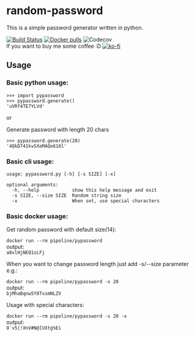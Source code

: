 # random-password

This is a simple password generator written in python.

[![Build Status](https://travis-ci.org/Pipoline/pypassword.svg?branch=master)](https://travis-ci.org/Pipoline/pypassword)
[![Docker pulls](https://img.shields.io/docker/pulls/pipoline/random-password.svg)](https://hub.docker.com/r/pipoline/random-password)
![Codecov](https://img.shields.io/codecov/c/github/pipoline/pypassword)  
If you want to buy me some coffee :D [![ko-fi](https://www.ko-fi.com/img/donate_sm.png)](https://ko-fi.com/G2G8LB08)

## Usage

### Basic python usage:

```
>>> import pypassword
>>> pypassword.generate()
'uVRf4TE7YLVd'
```

or

Generate password with length 20 chars

```
>>> pypassword.generate(20)
'4QkD741kvSXoMAQo616l'
```

### Basic cli usage:
```
usage: pypassword.py [-h] [-s SIZE] [-x]

optional arguments:
  -h, --help            show this help message and exit
  -s SIZE, --size SIZE  Random string size
  -x                    When set, use special characters
```
 
### Basic docker usage: 
 Get random password with default size(14):
 
`docker run --rm pipoline/pypassword`  
output:  
`a8xlHjNEQ1sLFj`

When you want to change password length just add -s/--size parameter e.g.:

`docker run --rm pipoline/pypassword -s 20`  
output:  
`bjMhaBqnw5Y8TvsmNLZV`

Usage with special characters:  

`docker run --rm pipoline/pypassword -s 20 -x`  
output:  
```O`v5|!XnV#N@[UXtg%Ei```

